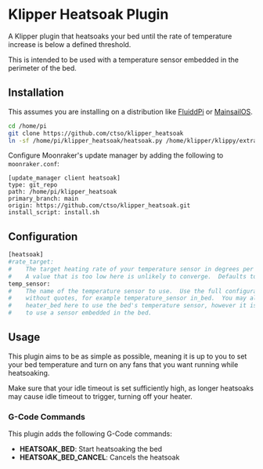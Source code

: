 # Klipper Heatsoak Plugin

A Klipper plugin that heatsoaks your bed until the rate of temperature increase is below a
defined threshold.

This is intended to be used with a temperature sensor embedded in the perimeter of the bed.

## Installation

This assumes you are installing on a distribution like [FluiddPi](https://github.com/fluidd-core/FluiddPi)
or [MainsailOS](https://github.com/mainsail-crew/MainsailOS).

```bash
cd /home/pi
git clone https://github.com/ctso/klipper_heatsoak
ln -sf /home/pi/klipper_heatsoak/heatsoak.py /home/klipper/klippy/extras/heatsoak.py
```

Configure Moonraker's update manager by adding the following to `moonraker.conf`:
```config
[update_manager client heatsoak]
type: git_repo
path: /home/pi/klipper_heatsoak
primary_branch: main
origin: https://github.com/ctso/klipper_heatsoak.git
install_script: install.sh
```

## Configuration
```py
[heatsoak]
#rate_target:
#    The target heating rate of your temperature sensor in degrees per minute.
#    A value that is too low here is unlikely to converge.  Defaults to 0.25 degrees/min.
temp_sensor:
#    The name of the temperature sensor to use.  Use the full configuration section name
#    without quotes, for example temperature_sensor in_bed.  You may also specify
#    heater_bed here to use the bed's temperature sensor, however it is recommended
#    to use a sensor embedded in the bed.
```

## Usage
This plugin aims to be as simple as possible, meaning it is up to you to set your bed temperature
and turn on any fans that you want running while heatsoaking.

Make sure that your idle timeout is set sufficiently high, as longer heatsoaks may cause idle timeout to
trigger, turning off your heater.

### G-Code Commands
This plugin adds the following G-Code commands:

- **HEATSOAK_BED**: Start heatsoaking the bed
- **HEATSOAK_BED_CANCEL**: Cancels the heatsoak